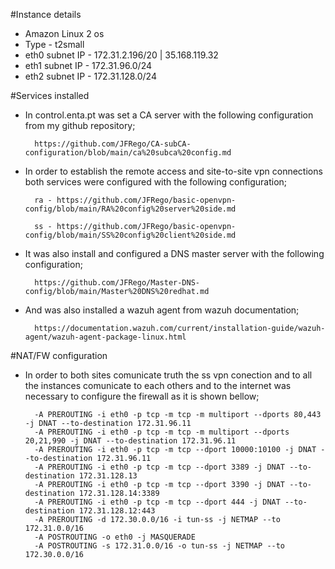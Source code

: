 #Instance details

- Amazon Linux 2 os
- Type - t2small
- eth0 subnet IP - 172.31.2.196/20 | 35.168.119.32
- eth1 subnet IP - 172.31.96.0/24
- eth2 subnet IP - 172.31.128.0/24

#Services installed

- In control.enta.pt was set a CA server with the following configuration from my github repository;

        https://github.com/JFRego/CA-subCA-configuration/blob/main/ca%20subca%20config.md

- In order to establish the remote access and site-to-site vpn connections both services were configured with the following configuration;

        ra - https://github.com/JFRego/basic-openvpn-config/blob/main/RA%20config%20server%20side.md

        ss - https://github.com/JFRego/basic-openvpn-config/blob/main/SS%20config%20client%20side.md

- It was also install and configured a DNS master server with the following configuration;

        https://github.com/JFRego/Master-DNS-config/blob/main/Master%20DNS%20redhat.md

- And was also installed a wazuh agent from wazuh documentation;

        https://documentation.wazuh.com/current/installation-guide/wazuh-agent/wazuh-agent-package-linux.html


#NAT/FW configuration

- In order to both sites comunicate truth the ss vpn conection and to all the instances comunicate to each others and to the internet was necessary to 
configure the firewall as it is shown bellow;

        -A PREROUTING -i eth0 -p tcp -m tcp -m multiport --dports 80,443 -j DNAT --to-destination 172.31.96.11
        -A PREROUTING -i eth0 -p tcp -m tcp -m multiport --dports 20,21,990 -j DNAT --to-destination 172.31.96.11
        -A PREROUTING -i eth0 -p tcp -m tcp --dport 10000:10100 -j DNAT --to-destination 172.31.96.11
        -A PREROUTING -i eth0 -p tcp -m tcp --dport 3389 -j DNAT --to-destination 172.31.128.13
        -A PREROUTING -i eth0 -p tcp -m tcp --dport 3390 -j DNAT --to-destination 172.31.128.14:3389
        -A PREROUTING -i eth0 -p tcp -m tcp --dport 444 -j DNAT --to-destination 172.31.128.12:443
        -A PREROUTING -d 172.30.0.0/16 -i tun-ss -j NETMAP --to 172.31.0.0/16
        -A POSTROUTING -o eth0 -j MASQUERADE
        -A POSTROUTING -s 172.31.0.0/16 -o tun-ss -j NETMAP --to 172.30.0.0/16






        
